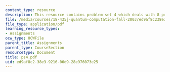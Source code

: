 ```yaml
---
content_type: resource
description: This resource contains problem set 4 which deals with 8 problems.
file: /media/courses/18-435j-quantum-computation-fall-2003/ed9af8c238e3921606d928e976073e25_ps4.pdf
file_type: application/pdf
learning_resource_types:
- Assignments
ocw_type: OCWFile
parent_title: Assignments
parent_type: CourseSection
resourcetype: Document
title: ps4.pdf
uid: ed9af8c2-38e3-9216-06d9-28e976073e25
---
```

